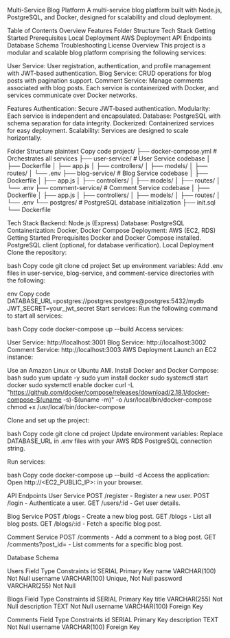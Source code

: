 Multi-Service Blog Platform
A multi-service blog platform built with Node.js, PostgreSQL, and Docker, designed for scalability and cloud deployment.

Table of Contents
Overview
Features
Folder Structure
Tech Stack
Getting Started
Prerequisites
Local Deployment
AWS Deployment
API Endpoints
Database Schema
Troubleshooting
License
Overview
This project is a modular and scalable blog platform comprising the following services:

User Service: User registration, authentication, and profile management with JWT-based authentication.
Blog Service: CRUD operations for blog posts with pagination support.
Comment Service: Manage comments associated with blog posts.
Each service is containerized with Docker, and services communicate over Docker networks.

Features
Authentication: Secure JWT-based authentication.
Modularity: Each service is independent and encapsulated.
Database: PostgreSQL with schema separation for data integrity.
Dockerized: Containerized services for easy deployment.
Scalability: Services are designed to scale horizontally.

Folder Structure
plaintext
Copy code
project/
├── docker-compose.yml       # Orchestrates all services
├── user-service/            # User Service codebase
│   ├── Dockerfile
│   ├── app.js
│   ├── controllers/
│   ├── models/
│   ├── routes/
│   └── .env
├── blog-service/            # Blog Service codebase
│   ├── Dockerfile
│   ├── app.js
│   ├── controllers/
│   ├── models/
│   ├── routes/
│   └── .env
├── comment-service/         # Comment Service codebase
│   ├── Dockerfile
│   ├── app.js
│   ├── controllers/
│   ├── models/
│   ├── routes/
│   └── .env
└── postgres/                # PostgreSQL database initialization
    ├── init.sql
    └── Dockerfile

Tech Stack
Backend: Node.js (Express)
Database: PostgreSQL
Containerization: Docker, Docker Compose
Deployment: AWS (EC2, RDS)
Getting Started
Prerequisites
Docker and Docker Compose installed.
PostgreSQL client (optional, for database verification).
Local Deployment
Clone the repository:

bash
Copy code
git clone <repository-url>
cd project
Set up environment variables: Add .env files in user-service, blog-service, and comment-service directories with the following:

env
Copy code
DATABASE_URL=postgres://postgres:postgres@postgres:5432/mydb
JWT_SECRET=your_jwt_secret
Start services: Run the following command to start all services:

bash
Copy code
docker-compose up --build
Access services:

User Service: http://localhost:3001
Blog Service: http://localhost:3002
Comment Service: http://localhost:3003
AWS Deployment
Launch an EC2 instance:

Use an Amazon Linux or Ubuntu AMI.
Install Docker and Docker Compose:
bash
sudo yum update -y
sudo yum install docker
sudo systemctl start docker
sudo systemctl enable docker
curl -L "https://github.com/docker/compose/releases/download/2.18.1/docker-compose-$(uname -s)-$(uname -m)" -o /usr/local/bin/docker-compose
chmod +x /usr/local/bin/docker-compose

Clone and set up the project:

bash
Copy code
git clone <repository-url>
cd project
Update environment variables: Replace DATABASE_URL in .env files with your AWS RDS PostgreSQL connection string.

Run services:

bash
Copy code
docker-compose up --build -d
Access the application: Open http://<EC2_PUBLIC_IP>:<PORT> in your browser.

API Endpoints
User Service
POST /register - Register a new user.
POST /login - Authenticate a user.
GET /users/:id - Get user details.


Blog Service
POST /blogs - Create a new blog post.
GET /blogs - List all blog posts.
GET /blogs/:id - Fetch a specific blog post.


Comment Service
POST /comments - Add a comment to a blog post.
GET /comments?post_id=<id> - List comments for a specific blog post.


Database Schema

Users
Field	Type	Constraints
id	SERIAL	Primary Key
name	VARCHAR(100)	Not Null
username	VARCHAR(100)	Unique, Not Null
password	VARCHAR(255)	Not Null

Blogs
Field	Type	Constraints
id	SERIAL	Primary Key
title	VARCHAR(255)	Not Null
description	TEXT	Not Null
username	VARCHAR(100)	Foreign Key


Comments
Field	Type	Constraints
id	SERIAL	Primary Key
description	TEXT	Not Null
username	VARCHAR(100)	Foreign Key



